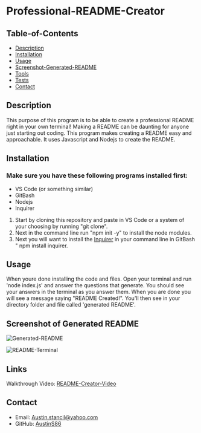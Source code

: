 # Professional-README-Creator

 ## Table-of-Contents

  * [Description](#description)
  * [Installation](#installation)
  * [Usage](#usage)
  * [Screenshot-Generated-README](#screenshot-of-generated-readme)
  * [Tools](#tools)
  * [Tests](#tests)
  * [Contact](#contact)
  

## Description
This purpose of this program is to be able to create a professional README right in your own terminal! Making a README can be daunting for anyone just starting out coding. This program makes creating a README easy and approachable. It uses Javascript and Nodejs to create the README.

## Installation

### Make sure you have these following programs installed first:
- VS Code (or something similar)
- GitBash
- Nodejs
- Inquirer

1. Start by cloning this repository and paste in VS Code or a system of your choosing by running "git clone". 
1. Next in the command line run "npm init -y" to install the node modules. 
1. Next you will want to install the [Inquirer](https://www.npmjs.com/package/inquirer) in your command line in GitBash " npm install inquirer.

## Usage
When youre done installing the code and files. Open your terminal and run 'node index.js' and answer the questions that generate. You should see your answers in the terminal as you answer them. When you are done you will see a message saying "README Created!". You'll then see in your directory folder and file called 'generated README'. 


## Screenshot of Generated README
![Generated-README](https://user-images.githubusercontent.com/117120566/216398372-4bdf3d1c-54eb-475f-9482-33674faaa3ff.jpg)


![README-Terminal](https://user-images.githubusercontent.com/117120566/216398248-fe550ed2-e52b-4238-acd6-981013d44b4f.jpg)




## Links
Walkthrough Video: [README-Creator-Video](https://drive.google.com/file/d/1oSwsxUr0Xamu3YOarRQlu8Ih-E1eIX4w/view)

## Contact
- Email: Austin.stancil@yahoo.com
- GitHub: [AustinS86](https://github.com/AustinS86)
